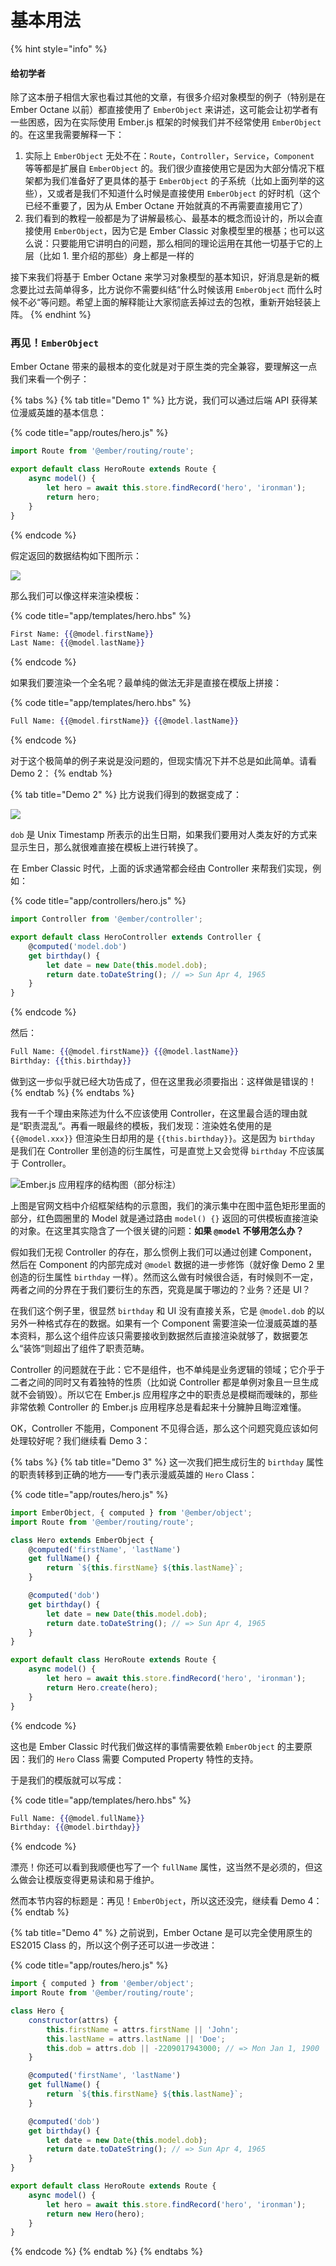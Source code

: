 # 基本用法

{% hint style="info" %}
#### 给初学者

除了这本册子相信大家也看过其他的文章，有很多介绍对象模型的例子（特别是在 Ember Octane 以前）都直接使用了 `EmberObject` 来讲述，这可能会让初学者有一些困惑，因为在实际使用 Ember.js 框架的时候我们并不经常使用 `EmberObject` 的。在这里我需要解释一下：

1. 实际上 `EmberObject` 无处不在：`Route`，`Controller`，`Service`，`Component` 等等都是扩展自 `EmberObject` 的。我们很少直接使用它是因为大部分情况下框架都为我们准备好了更具体的基于 `EmberObject` 的子系统（比如上面列举的这些），又或者是我们不知道什么时候是直接使用 `EmberObject` 的好时机（这个已经不重要了，因为从 Ember Octane 开始就真的不再需要直接用它了）
2. 我们看到的教程一般都是为了讲解最核心、最基本的概念而设计的，所以会直接使用 `EmberObject`，因为它是 Ember Classic 对象模型里的根基；也可以这么说：只要能用它讲明白的问题，那么相同的理论运用在其他一切基于它的上层（比如 1. 里介绍的那些）身上都是一样的

接下来我们将基于 Ember Octane 来学习对象模型的基本知识，好消息是新的概念要比过去简单得多，比方说你不需要纠结“什么时候该用 `EmberObject` 而什么时候不必“等问题。希望上面的解释能让大家彻底丢掉过去的包袱，重新开始轻装上阵。
{% endhint %}

### 再见！`EmberObject` <a id="farewell-emberobject"></a>

Ember Octane 带来的最根本的变化就是对于原生类的完全兼容，要理解这一点我们来看一个例子：

{% tabs %}
{% tab title="Demo 1" %}
比方说，我们可以通过后端 API 获得某位漫威英雄的基本信息：

{% code title="app/routes/hero.js" %}
```javascript
import Route from '@ember/routing/route';

export default class HeroRoute extends Route {
    async model() {
        let hero = await this.store.findRecord('hero', 'ironman');
        return hero;
    }
}
```
{% endcode %}

假定返回的数据结构如下图所示：

![](../../.gitbook/assets/image.png)

那么我们可以像这样来渲染模板：

{% code title="app/templates/hero.hbs" %}
```handlebars
First Name: {{@model.firstName}}
Last Name: {{@model.lastName}}
```
{% endcode %}

如果我们要渲染一个全名呢？最单纯的做法无非是直接在模版上拼接：

{% code title="app/templates/hero.hbs" %}
```handlebars
Full Name: {{@model.firstName}} {{@model.lastName}}
```
{% endcode %}

对于这个极简单的例子来说是没问题的，但现实情况下并不总是如此简单。请看 Demo 2：
{% endtab %}

{% tab title="Demo 2" %}
比方说我们得到的数据变成了：

![](../../.gitbook/assets/image%20%281%29.png)

`dob` 是 Unix Timestamp 所表示的出生日期，如果我们要用对人类友好的方式来显示生日，那么就很难直接在模板上进行转换了。

在 Ember Classic 时代，上面的诉求通常都会经由 Controller 来帮我们实现，例如：

{% code title="app/controllers/hero.js" %}
```javascript
import Controller from '@ember/controller';

export default class HeroController extends Controller {
    @computed('model.dob')
    get birthday() {
        let date = new Date(this.model.dob);
        return date.toDateString(); // => Sun Apr 4, 1965
    }
}
```
{% endcode %}

然后：

```handlebars
Full Name: {{@model.firstName}} {{@model.lastName}}
Birthday: {{this.birthday}}
```

做到这一步似乎就已经大功告成了，但在这里我必须要指出：这样做是错误的！
{% endtab %}
{% endtabs %}

我有一千个理由来陈述为什么不应该使用 Controller，在这里最合适的理由就是“职责混乱“。再看一眼最终的模板，我们发现：渲染姓名使用的是 `{{@model.xxx}}` 但渲染生日却用的是 `{{this.birthday}}`。这是因为 `birthday` 是我们在 Controller 里创造的衍生属性，可是直觉上又会觉得 `birthday` 不应该属于 Controller。

![Ember.js &#x5E94;&#x7528;&#x7A0B;&#x5E8F;&#x7684;&#x7ED3;&#x6784;&#x56FE;&#xFF08;&#x90E8;&#x5206;&#x6807;&#x6CE8;&#xFF09;](../../.gitbook/assets/jie-ping-20200130-shang-wu-10.45.50.png)

上图是官网文档中介绍框架结构的示意图，我们的演示集中在图中蓝色矩形里面的部分，红色圆圈里的 Model 就是通过路由 `model() {}` 返回的可供模板直接渲染的对象。在这里其实隐含了一个很关键的问题：**如果 `@model` 不够用怎么办？**

假如我们无视 Controller 的存在，那么惯例上我们可以通过创建 Component，然后在 Component 的内部完成对 `@model` 数据的进一步修饰（就好像 Demo 2 里创造的衍生属性 `birthday` 一样）。然而这么做有时候很合适，有时候则不一定，两者之间的分界在于我们要衍生的东西，究竟是属于哪边的？业务？还是 UI？

在我们这个例子里，很显然 `birthday` 和 UI 没有直接关系，它是 `@model.dob` 的以另外一种格式存在的数据。如果有一个 Component 需要渲染一位漫威英雄的基本资料，那么这个组件应该只需要接收到数据然后直接渲染就够了，数据要怎么“装饰“则超出了组件了职责范畴。

Controller 的问题就在于此：它不是组件，也不单纯是业务逻辑的领域；它介乎于二者之间的同时又有着独特的性质（比如说 Controller 都是单例对象且一旦生成就不会销毁）。所以它在 Ember.js 应用程序之中的职责总是模糊而暧昧的，那些非常依赖 Controller 的 Ember.js 应用程序总是看起来十分臃肿且晦涩难懂。

OK，Controller 不能用，Component 不见得合适，那么这个问题究竟应该如何处理较好呢？我们继续看 Demo 3：

{% tabs %}
{% tab title="Demo 3" %}
这一次我们把生成衍生的 `birthday` 属性的职责转移到正确的地方——专门表示漫威英雄的 `Hero` Class：

{% code title="app/routes/hero.js" %}
```javascript
import EmberObject, { computed } from '@ember/object';
import Route from '@ember/routing/route';

class Hero extends EmberObject {
    @computed('firstName', 'lastName')
    get fullName() {
        return `${this.firstName} ${this.lastName}`;
    }

    @computed('dob')
    get birthday() {
        let date = new Date(this.model.dob);
        return date.toDateString(); // => Sun Apr 4, 1965
    }
}

export default class HeroRoute extends Route {
    async model() {
        let hero = await this.store.findRecord('hero', 'ironman');
        return Hero.create(hero);
    }
}
```
{% endcode %}

这也是 Ember Classic 时代我们做这样的事情需要依赖 `EmberObject` 的主要原因：我们的 `Hero` Class 需要 Computed Property 特性的支持。

于是我们的模版就可以写成：

{% code title="app/templates/hero.hbs" %}
```handlebars
Full Name: {{@model.fullName}}
Birthday: {{@model.birthday}}
```
{% endcode %}

漂亮！你还可以看到我顺便也写了一个 `fullName` 属性，这当然不是必须的，但这么做会让模版变得更易读和易于维护。

然而本节内容的标题是：再见！`EmberObject`，所以这还没完，继续看 Demo 4：
{% endtab %}

{% tab title="Demo 4" %}
之前说到，Ember Octane 是可以完全使用原生的 ES2015 Class 的，所以这个例子还可以进一步改进：

{% code title="app/routes/hero.js" %}
```javascript
import { computed } from '@ember/object';
import Route from '@ember/routing/route';

class Hero {
    constructor(attrs) {
        this.firstName = attrs.firstName || 'John';
        this.lastName = attrs.lastName || 'Doe';
        this.dob = attrs.dob || -2209017943000; // => Mon Jan 1, 1900
    }

    @computed('firstName', 'lastName')
    get fullName() {
        return `${this.firstName} ${this.lastName}`;
    }

    @computed('dob')
    get birthday() {
        let date = new Date(this.model.dob);
        return date.toDateString(); // => Sun Apr 4, 1965
    }
}

export default class HeroRoute extends Route {
    async model() {
        let hero = await this.store.findRecord('hero', 'ironman');
        return new Hero(hero);
    }
}
```
{% endcode %}
{% endtab %}
{% endtabs %}
